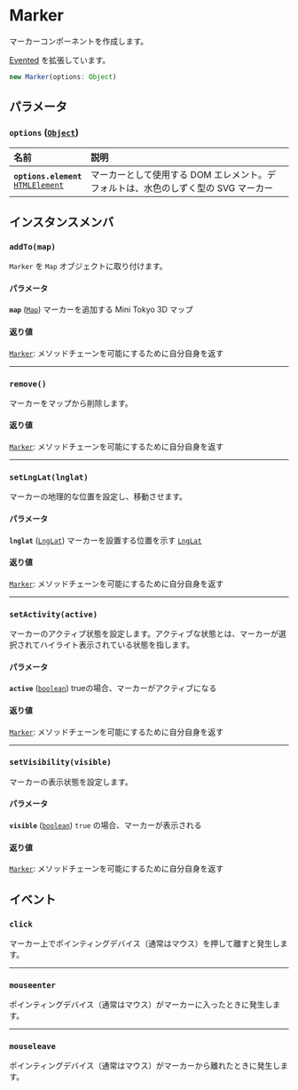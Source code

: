 # Marker

マーカーコンポーネントを作成します。

[Evented](https://docs.mapbox.com/mapbox-gl-js/api/events/#evented) を拡張しています。

```js
new Marker(options: Object)
```

## パラメータ

### **`options`** ([`Object`](https://developer.mozilla.org/docs/Web/JavaScript/Reference/Global_Objects/Object))

名前 | 説明
:-- | :--
**`options.element`**<br>[`HTMLElement`](https://developer.mozilla.org/docs/Web/HTML/Element) | マーカーとして使用する DOM エレメント。デフォルトは、水色のしずく型の SVG マーカー

## インスタンスメンバ

### **`addTo(map)`**

`Marker` を `Map` オブジェクトに取り付けます。

#### パラメータ

**`map`** ([`Map`](./map.md)) マーカーを追加する Mini Tokyo 3D マップ

#### 返り値

[`Marker`](./marker.md): メソッドチェーンを可能にするために自分自身を返す

---

### **`remove()`**

マーカーをマップから削除します。

#### 返り値

[`Marker`](./marker.md): メソッドチェーンを可能にするために自分自身を返す

---

### **`setLngLat(lnglat)`**

マーカーの地理的な位置を設定し、移動させます。

#### パラメータ

**`lnglat`** ([`LngLat`](https://docs.mapbox.com/mapbox-gl-js/api/geography/#lnglat)) マーカーを設置する位置を示す [`LngLat`](https://docs.mapbox.com/mapbox-gl-js/api/geography/#lnglat)

#### 返り値

[`Marker`](./marker.md): メソッドチェーンを可能にするために自分自身を返す

---

### **`setActivity(active)`**

マーカーのアクティブ状態を設定します。アクティブな状態とは、マーカーが選択されてハイライト表示されている状態を指します。

#### パラメータ

**`active`** ([`boolean`](https://developer.mozilla.org/docs/Web/JavaScript/Reference/Global_Objects/Boolean)) trueの場合、マーカーがアクティブになる

#### 返り値

[`Marker`](./marker.md): メソッドチェーンを可能にするために自分自身を返す

---

### **`setVisibility(visible)`**

マーカーの表示状態を設定します。

#### パラメータ

**`visible`** ([`boolean`](https://developer.mozilla.org/docs/Web/JavaScript/Reference/Global_Objects/Boolean)) `true` の場合、マーカーが表示される

#### 返り値

[`Marker`](./marker.md): メソッドチェーンを可能にするために自分自身を返す

## イベント

### **`click`**

マーカー上でポインティングデバイス（通常はマウス）を押して離すと発生します。

---

### **`mouseenter`**

ポインティングデバイス（通常はマウス）がマーカーに入ったときに発生します。

---

### **`mouseleave`**

ポインティングデバイス（通常はマウス）がマーカーから離れたときに発生します。
